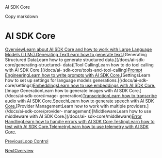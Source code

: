 AI SDK Core

Copy markdown

# AI SDK Core

[OverviewLearn about AI SDK Core and how to work with Large Language Models
(LLMs).](/docs/ai-sdk-core/overview)[Generating TextLearn how to generate
text.](/docs/ai-sdk-core/generating-text)[Generating Structured DataLearn how
to generate structured data.](/docs/ai-sdk-core/generating-structured-
data)[Tool CallingLearn how to do tool calling with AI SDK Core.](/docs/ai-
sdk-core/tools-and-tool-calling)[Prompt EngineeringLearn how to write prompts
with AI SDK Core.](/docs/ai-sdk-core/prompt-engineering)[SettingsLearn how to
set up settings for language models generations.](/docs/ai-sdk-
core/settings)[EmbeddingsLearn how to use embeddings with AI SDK
Core.](/docs/ai-sdk-core/embeddings)[Image GenerationLearn how to generate
images with AI SDK Core.](/docs/ai-sdk-core/image-
generation)[TranscriptionLearn how to transcribe audio with AI SDK
Core.](/docs/ai-sdk-core/transcription)[SpeechLearn how to generate speech
with AI SDK Core.](/docs/ai-sdk-core/speech)[Provider ManagementLearn how to
work with multiple providers.](/docs/ai-sdk-core/provider-
management)[MiddlewareLearn how to use middleware with AI SDK Core.](/docs/ai-
sdk-core/middleware)[Error HandlingLearn how to handle errors with AI SDK
Core.](/docs/ai-sdk-core/error-handling)[TestingLearn how to test with AI SDK
Core.](/docs/ai-sdk-core/testing)[TelemetryLearn how to use telemetry with AI
SDK Core.](/docs/ai-sdk-core/telemetry)

[PreviousLoop Control](/docs/agents/loop-control)

[NextOverview](/docs/ai-sdk-core/overview)

